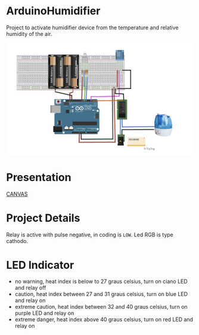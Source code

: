 # ArduinoHumidifier
Project to activate humidifier device from the temperature and relative humidity of the air.

![Alt ou título da imagem](Trabalho_robotica.png)

# Presentation

[CANVAS](https://www.canva.com/design/DAD3wlA_JGk/d6Pr2IO1NJpFbZ4IaD4_vA/view?utm_content=DAD3wlA_JGk&utm_campaign=designshare&utm_medium=link&utm_source=sharebutton)

# Project Details 

Relay is active with pulse negative, in coding is `LOW`.
Led RGB is type cathodo.

# LED Indicator
* no warning, heat index is below to 27 graus celsius,  turn on ciano LED and relay off
* caution, heat index between 27 and 31 graus celsius, turn on blue LED and relay on
* extreme caution, heat index between 32 and 40 graus celsius, turn on purple LED and relay on
* extreme danger, heat index above 40 graus celsius, turn on red LED and relay on
